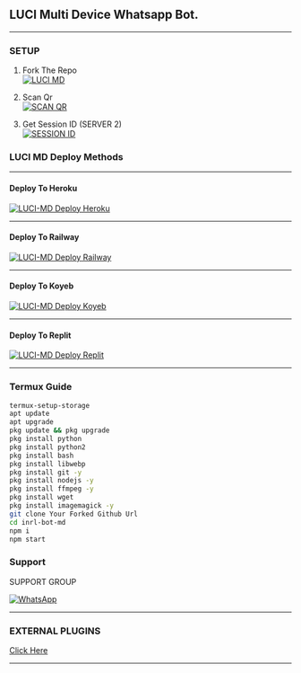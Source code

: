 ## LUCI Multi Device Whatsapp Bot.

***

### SETUP

1. Fork The Repo
    <br>
<a href="https://github.com/LuciZR/LUCI-MD/fork"><img title="LUCI MD" src="https://img.shields.io/badge/Fork Repo-100000?style=for-the-badge&logo=scan&logoColor=white&labelColor=black&color=black"/></a>

2. Scan Qr
    <br>
<a href="https://upper-romy-inrl-bot.koyeb.app/session/qr"><img title="SCAN QR" src="https://img.shields.io/badge/GET SESSION-h?color=black&style=for-the-badge&logo=msi"></a>

2. Get Session ID (SERVER 2)
    <br>
<a href='https://upper-romy-inrl-bot.koyeb.app/session/code' target="_blank"><img alt='SESSION ID' src='https://img.shields.io/badge/Session_id_2-100000?style=for-the-badge&logo=scan&logoColor=white&labelColor=black&color=black'/></a>


### LUCI MD Deploy Methods

-------

#### Deploy To Heroku 

<a href="https://upper-romy-inrl-bot.koyeb.app/deploy/heroku"><img title="LUCI-MD Deploy Heroku" src="https://img.shields.io/badge/DEPLOY HEROKU-h?color=black&style=for-the-badge&logo=heroku"></a>


---
#### Deploy To Railway

<a href="https://upper-romy-inrl-bot.koyeb.app/info/deploy/railway"><img title="LUCI-MD Deploy Railway" src="https://img.shields.io/badge/DEPLOY RAILWAY-h?color=black&style=for-the-badge&logo=Railway"></a>


---
#### Deploy To Koyeb

<a href="https://upper-romy-inrl-bot.koyeb.app/info/deploy/koyeb"><img title="LUCI-MD Deploy Koyeb" src="https://img.shields.io/badge/DEPLOY KOYEB-h?color=black&style=for-the-badge&logo=koyeb"></a>

---
#### Deploy To Replit

<a href="https://replit.com/github/LuciZR/LUCI-MD"><img title="LUCI-MD Deploy Replit" src="https://img.shields.io/badge/DEPLOY REPLIT-h?color=black&style=for-the-badge&logo=Replit"></a>

---
 ### Termux Guide

 ```bash
termux-setup-storage
apt update
apt upgrade
pkg update && pkg upgrade
pkg install python
pkg install python2
pkg install bash
pkg install libwebp
pkg install git -y
pkg install nodejs -y 
pkg install ffmpeg -y 
pkg install wget
pkg install imagemagick -y
git clone Your Forked Github Url
cd inrl-bot-md
npm i
npm start
```
 
 ### Support

SUPPORT GROUP

<a href="https://chat.whatsapp.com/HuQXSSgC80hERPfi4D4D2i"><img alt="WhatsApp" src="https://camo.githubusercontent.com/2157131829ac512183ee8f8b6c6f803688a4cc66a2e686602844e80478401a7c/68747470733a2f2f696d672e736869656c64732e696f2f62616467652f4a6f696e2047726f75702d3235443336363f7374796c653d666f722d7468652d6261646765266c6f676f3d7768617473617070266c6f676f436f6c6f723d7768697465"/></a>

---
### EXTERNAL PLUGINS

[Click Here](https://upper-romy-inrl-bot.koyeb.app/plugins/list)

---
